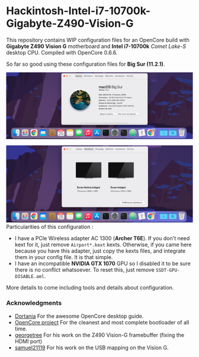 # Hackintosh-Intel-i7-10700k-Gigabyte-Z490-Vision-G

This repository contains WIP configuration files for an OpenCore build with **Gigabyte Z490 Vision G** motherboard and **Intel i7-10700k** *Comet Lake-S* desktop CPU. Compiled with OpenCore 0.6.6.

So far so good using these configuration files for **Big Sur (11.2.1)**.

![About this Mac](./Images/screenshot01.png)

![Monitors](./Images/screenshot02.png) Particularities of this configuration :

- I have a PCIe Wireless adapter AC 1300 (**Archer T6E**). If you don't need kext for it, just remove ```Airport*.kext``` kexts. Otherwise, if you came here because you have this adapter, just copy the kexts files, and integrate them in your config file. It is that simple.
- I have an incompatible **NVIDIA GTX 1070** GPU so I disabled it to be sure there is no conflict whatsoever. To reset this, just remove ```SSDT-GPU-DISABLE.aml```.

More details to come including tools and details about configuration.

### Acknowledgments

- [Dortania](https://github.com/dortania) For the awesome OpenCore desktop guide.
- [OpenCore project](https://github.com/acidanthera/OpenCorePkg) For the cleanest and most complete bootloader of all time.
- [georgetree](https://github.com/georgetree/hackintosh-10700k-Gigabyte-Z490-Vision-g) For his work on the Z490 Vision-G framebuffer (fixing the HDMI port)
- [samuel21119](https://github.com/samuel21119/Intel-i9-10900-Gigabyte-Z490-Vision-G-Hackintosh) For his work on the USB mapping on the Vision G.

